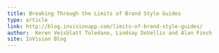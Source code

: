 ```yaml
---
title: Breaking Through the Limits of Brand Style Guides
type: article
link: http://blog.invisionapp.com/limits-of-brand-style-guides/
author:  Keren Veisblatt Toledano, Lindsay DeVellis and Alan Finch
site: InVision Blog
---
```

